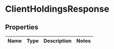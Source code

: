 
# ClientHoldingsResponse

## Properties
Name | Type | Description | Notes
------------ | ------------- | ------------- | -------------



